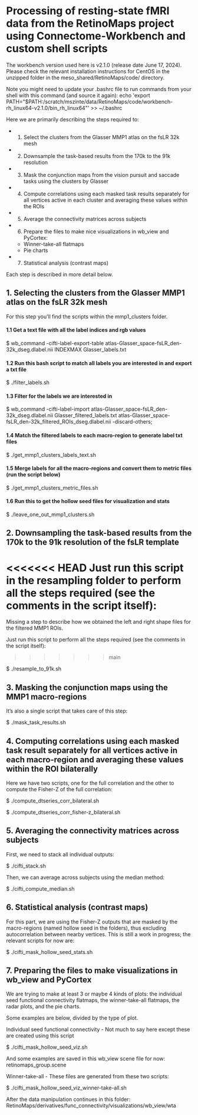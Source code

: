 # Processing of resting-state fMRI data from the RetinoMaps project using Connectome-Workbench and custom shell scripts

The workbench version used here is v2.1.0 (release date June 17, 2024). Please check the relevant installation instructions for CentOS in the unzipped folder in the meso_shared/RetinoMaps/code/ directory. 

Note you might need to update your .bashrc file to run commands from your shell with this command (and source it again):
echo 'export PATH="$PATH:/scratch/mszinte/data/RetinoMaps/code/workbench-rh_linux64-v2.1.0/bin_rh_linux64"' >> ~/.bashrc

Here we are primarily describing the steps required to:

- 1. Select the clusters from the Glasser MMP1 atlas on the fsLR 32k mesh
- 2. Downsample the task-based results from the 170k to the 91k resolution
- 3. Mask the conjunction maps from the vision pursuit and saccade tasks using the clusters by Glasser
- 4. Compute correlations using each masked task results separately for all vertices active in each cluster and averaging these values within the ROIs
- 5. Average the connectivity matrices across subjects
- 6. Prepare the files to make nice visualizations in wb_view and PyCortex:
	- Winner-take-all flatmaps
	- Pie charts

- 7. Statistical analysis (contrast maps)

Each step is described in more detail below.

## 1. Selecting the clusters from the Glasser MMP1 atlas on the fsLR 32k mesh

For this step you’ll find the scripts within the mmp1_clusters folder.

#### 1.1 Get a text file with all the label indices and rgb values

$ wb_command -cifti-label-export-table atlas-Glasser_space-fsLR_den-32k_dseg.dlabel.nii INDEXMAX Glasser_labels.txt

#### 1.2 Run this bash script to match all labels you are interested in and export a txt file

$ ./filter_labels.sh

#### 1.3 Filter for the labels we are interested in

$ wb_command -cifti-label-import atlas-Glasser_space-fsLR_den-32k_dseg.dlabel.nii Glasser_filtered_labels.txt atlas-Glasser_space-fsLR_den-32k_filtered_ROIs_dseg.dlabel.nii -discard-others;

#### 1.4 Match the filtered labels to each macro-region to generate label txt files

$ ./get_mmp1_clusters_labels_text.sh

#### 1.5 Merge labels for all the macro-regions and convert them to metric files (run the script below)

$ ./get_mmp1_clusters_metric_files.sh

#### 1.6 Run this to get the hollow seed files for visualization and stats

$ ./leave_one_out_mmp1_clusters.sh

## 2. Downsampling the task-based results from the 170k to the 91k resolution of the fsLR template

<<<<<<< HEAD
Just run this script in the resampling folder to perform all the steps required (see the comments in the script itself):
=======
Missing a step to describe how we obtained the left and right shape files for the filtered MMP1 ROIs.

Just run this script to perform all the steps required (see the comments in the script itself):
>>>>>>> main

$ ./resample_to_91k.sh

## 3. Masking the conjunction maps using the MMP1 macro-regions

It’s also a single script that takes care of this step:

$ ./mask_task_results.sh

## 4. Computing correlations using each masked task result separately for all vertices active in each macro-region and averaging these values within the ROI bilaterally

Here we have two scripts, one for the full correlation and the other to compute the Fisher-Z of the full correlation:

$ ./compute_dtseries_corr_bilateral.sh

$ ./compute_dtseries_corr_fisher-z_bilateral.sh

## 5. Averaging the connectivity matrices across subjects

First, we need to stack all individual outputs:

$ ./cifti_stack.sh

Then, we can average across subjects using the median method:

$ ./cifti_compute_median.sh

## 6. Statistical analysis (contrast maps)

For this part, we are using the Fisher-Z outputs that are masked by the macro-regions (named hollow seed in the folders), thus excluding autocorrelation between nearby vertices. This is still a work in progress; the relevant scripts for now are:

$ ./cifti_mask_hollow_seed_stats.sh

## 7. Preparing the files to make visualizations in wb_view and PyCortex

We are trying to make at least 3 or maybe 4 kinds of plots: the individual seed functional connectivity flatmaps, the winner-take-all flatmaps, the radar plots, and the pie charts.

Some examples are below, divided by the type of plot.

Individual seed functional connectivity - Not much to say here except these are created using this script

$ ./cifti_mask_hollow_seed_viz.sh

And some examples are saved in this wb_view scene file for now: retinomaps_group.scene

Winner-take-all - These files are generated from these two scripts:

$ ./cifti_mask_hollow_seed_viz_winner-take-all.sh

After the data manipulation continues in this folder: RetinoMaps/derivatives/func_connectivity/visualizations/wb_view/wta



